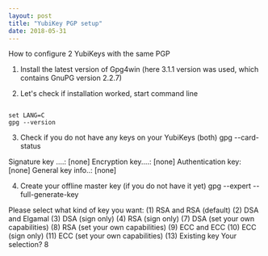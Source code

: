 ```yaml
---
layout: post
title: "YubiKey PGP setup"
date: 2018-05-31
---
```


How to configure 2 YubiKeys with the same PGP

1. Install the latest version of Gpg4win (here 3.1.1 version was used, which contains GnuPG version 2.2.7)

2. Let's check if installation worked, start command line
<code>
set LANG=C
gpg --version
</code>

3. Check if you do not have any keys on your YubiKeys (both)
gpg --card-status

Signature key ....: [none]
Encryption key....: [none]
Authentication key: [none]
General key info..: [none]

4. Create your offline master key (if you do not have it yet)
gpg --expert --full-generate-key

Please select what kind of key you want:
   (1) RSA and RSA (default)
   (2) DSA and Elgamal
   (3) DSA (sign only)
   (4) RSA (sign only)
   (7) DSA (set your own capabilities)
   (8) RSA (set your own capabilities)
   (9) ECC and ECC
  (10) ECC (sign only)
  (11) ECC (set your own capabilities)
  (13) Existing key
Your selection? 8
